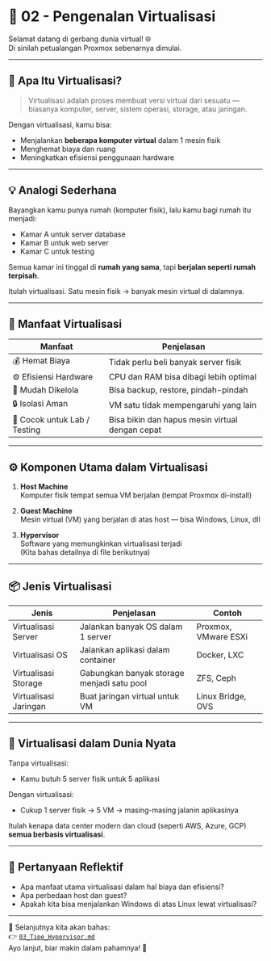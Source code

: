 # 🧠 02 - Pengenalan Virtualisasi

Selamat datang di gerbang dunia virtual! 🌐  
Di sinilah petualangan Proxmox sebenarnya dimulai.

---

## 🤖 Apa Itu Virtualisasi?

> Virtualisasi adalah proses membuat versi virtual dari sesuatu — biasanya komputer, server, sistem operasi, storage, atau jaringan.

Dengan virtualisasi, kamu bisa:
- Menjalankan **beberapa komputer virtual** dalam 1 mesin fisik
- Menghemat biaya dan ruang
- Meningkatkan efisiensi penggunaan hardware

---

## 💡 Analogi Sederhana

Bayangkan kamu punya rumah (komputer fisik), lalu kamu bagi rumah itu menjadi:
- Kamar A untuk server database
- Kamar B untuk web server
- Kamar C untuk testing

Semua kamar ini tinggal di **rumah yang sama**, tapi **berjalan seperti rumah terpisah**.

Itulah virtualisasi. Satu mesin fisik → banyak mesin virtual di dalamnya.

---

## 🧱 Manfaat Virtualisasi

| Manfaat | Penjelasan |
|---------|------------|
| 💰 Hemat Biaya | Tidak perlu beli banyak server fisik |
| ⚙️ Efisiensi Hardware | CPU dan RAM bisa dibagi lebih optimal |
| 🔁 Mudah Dikelola | Bisa backup, restore, pindah-pindah |
| 🔒 Isolasi Aman | VM satu tidak mempengaruhi yang lain |
| 🧪 Cocok untuk Lab / Testing | Bisa bikin dan hapus mesin virtual dengan cepat |

---

## ⚙️ Komponen Utama dalam Virtualisasi

1. **Host Machine**  
   Komputer fisik tempat semua VM berjalan (tempat Proxmox di-install)

2. **Guest Machine**  
   Mesin virtual (VM) yang berjalan di atas host — bisa Windows, Linux, dll

3. **Hypervisor**  
   Software yang memungkinkan virtualisasi terjadi  
   (Kita bahas detailnya di file berikutnya)

---

## 📦 Jenis Virtualisasi

| Jenis | Penjelasan | Contoh |
|------|-------------|--------|
| Virtualisasi Server | Jalankan banyak OS dalam 1 server | Proxmox, VMware ESXi |
| Virtualisasi OS | Jalankan aplikasi dalam container | Docker, LXC |
| Virtualisasi Storage | Gabungkan banyak storage menjadi satu pool | ZFS, Ceph |
| Virtualisasi Jaringan | Buat jaringan virtual untuk VM | Linux Bridge, OVS |

---

## 🚩 Virtualisasi dalam Dunia Nyata

Tanpa virtualisasi:
- Kamu butuh 5 server fisik untuk 5 aplikasi

Dengan virtualisasi:
- Cukup 1 server fisik → 5 VM → masing-masing jalanin aplikasinya

Itulah kenapa data center modern dan cloud (seperti AWS, Azure, GCP) **semua berbasis virtualisasi**.

---

## 🧠 Pertanyaan Reflektif

- Apa manfaat utama virtualisasi dalam hal biaya dan efisiensi?
- Apa perbedaan host dan guest?
- Apakah kita bisa menjalankan Windows di atas Linux lewat virtualisasi?

---

📍 Selanjutnya kita akan bahas:  
👉 [`03_Tipe_Hypervisor.md`](03_Tipe_Hypervisor.md)  
Ayo lanjut, biar makin dalam pahamnya! 🚀

